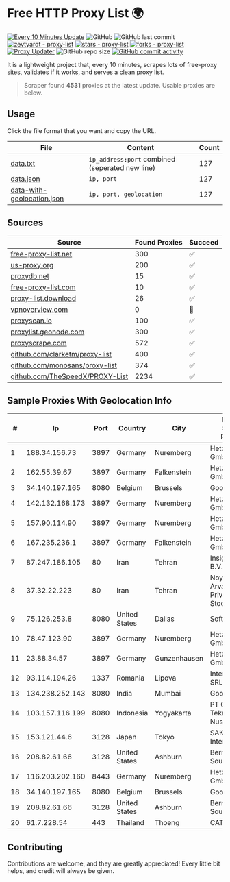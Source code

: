 
# Free HTTP Proxy List 🌍

[![Every 10 Minutes Update](https://github.com/mertguvencli/http-proxy-list/actions/workflows/main.yml/badge.svg?branch=main)](https://github.com/mertguvencli/http-proxy-list/actions/workflows/main.yml)
![GitHub](https://img.shields.io/github/license/mertguvencli/http-proxy-list)
![GitHub last commit](https://img.shields.io/github/last-commit/mertguvencli/http-proxy-list)
[![zevtyardt - proxy-list](https://img.shields.io/static/v1?label=zevtyardt&message=proxy-list&color=blue&logo=github)](https://github.com/zevtyardt/proxy-list "Go to GitHub repo")
[![stars - proxy-list](https://img.shields.io/github/stars/zevtyardt/proxy-list?style=social)](https://github.com/zevtyardt/proxy-list)
[![forks - proxy-list](https://img.shields.io/github/forks/zevtyardt/proxy-list?style=social)](https://github.com/zevtyardt/proxy-list)
[![Proxy Updater](https://github.com/zevtyardt/proxy-list/workflows/Proxy%20Updater/badge.svg)](https://github.com/zevtyardt/proxy-list/actions?query=workflow:"Proxy+Updater")
![GitHub repo size](https://img.shields.io/github/repo-size/zevtyardt/proxy-list)
[![GitHub commit activity](https://img.shields.io/github/commit-activity/m/zevtyardt/proxy-list?logo=commits)](https://github.com/zevtyardt/proxy-list/commits/main)

It is a lightweight project that, every 10 minutes, scrapes lots of free-proxy sites, validates if it works, and serves a clean proxy list.

> Scraper found **4531** proxies at the latest update. Usable proxies are below.

## Usage

Click the file format that you want and copy the URL.

|File|Content|Count|
|----|-------|-----|
|[data.txt](https://raw.githubusercontent.com/mertguvencli/http-proxy-list/main/proxy-list/data.txt)|`ip_address:port` combined (seperated new line)|127|
|[data.json](https://raw.githubusercontent.com/mertguvencli/http-proxy-list/main/proxy-list/data.json)|`ip, port`|127|
|[data-with-geolocation.json](https://raw.githubusercontent.com/mertguvencli/http-proxy-list/main/proxy-list/data-with-geolocation.json)|`ip, port, geolocation`|127|

## Sources

|Source|Found Proxies|Succeed|
|------|-------------|-------|
|[free-proxy-list.net](https://free-proxy-list.net)|300|✅|
|[us-proxy.org](https://www.us-proxy.org)|200|✅|
|[proxydb.net](http://proxydb.net)|15|✅|
|[free-proxy-list.com](https://free-proxy-list.com/?page=&port=&type%5B%5D=http&type%5B%5D=https&up_time=0&search=Search)|10|✅|
|[proxy-list.download](https://www.proxy-list.download/HTTP)|26|✅|
|[vpnoverview.com](https://vpnoverview.com/privacy/anonymous-browsing/free-proxy-servers)|0|🚫|
|[proxyscan.io](https://www.proxyscan.io)|100|✅|
|[proxylist.geonode.com](https://proxylist.geonode.com/api/proxy-list?limit=300&page=1&sort_by=lastChecked&sort_type=desc&protocols=http,https)|300|✅|
|[proxyscrape.com](https://api.proxyscrape.com/v2/?request=displayproxies&protocol=http&timeout=10000&country=all&ssl=all&anonymity=all)|572|✅|
|[github.com/clarketm/proxy-list](https://raw.githubusercontent.com/clarketm/proxy-list/master/proxy-list-raw.txt)|400|✅|
|[github.com/monosans/proxy-list](https://raw.githubusercontent.com/monosans/proxy-list/main/proxies/http.txt)|374|✅|
|[github.com/TheSpeedX/PROXY-List](https://raw.githubusercontent.com/TheSpeedX/PROXY-List/master/http.txt)|2234|✅|


## Sample Proxies With Geolocation Info

|#|Ip|Port|Country|City|Internet Service Provider|
|-|--|----|-------|----|-------------------------|
|1|188.34.156.73|3897|Germany|Nuremberg|Hetzner Online GmbH|
|2|162.55.39.67|3897|Germany|Falkenstein|Hetzner Online GmbH|
|3|34.140.197.165|8080|Belgium|Brussels|Google LLC|
|4|142.132.168.173|3897|Germany|Nuremberg|Hetzner Online GmbH|
|5|157.90.114.90|3897|Germany|Nuremberg|Hetzner Online GmbH|
|6|167.235.236.1|3897|Germany|Falkenstein|Hetzner Online GmbH|
|7|87.247.186.105|80|Iran|Tehran|Insightometrics B.V.|
|8|37.32.22.223|80|Iran|Tehran|Noyan Abr Arvan Co. ( Private Joint Stock)|
|9|75.126.253.8|8080|United States|Dallas|SoftLayer|
|10|78.47.123.90|3897|Germany|Nuremberg|Hetzner Online GmbH|
|11|23.88.34.57|3897|Germany|Gunzenhausen|Hetzner Online GmbH|
|12|93.114.194.26|1337|Romania|Lipova|Interkvm Host SRL|
|13|134.238.252.143|8080|India|Mumbai|Google LLC|
|14|103.157.116.199|8080|Indonesia|Yogyakarta|PT Cloud Teknologi Nusantara|
|15|153.121.44.6|3128|Japan|Tokyo|SAKURA Internet Inc.|
|16|208.82.61.66|3128|United States|Ashburn|Bernardi Sounds|
|17|116.203.202.160|8443|Germany|Nuremberg|Hetzner Online GmbH|
|18|34.140.197.165|8080|Belgium|Brussels|Google LLC|
|19|208.82.61.66|3128|United States|Ashburn|Bernardi Sounds|
|20|61.7.228.54|443|Thailand|Thoeng|CAT-ISP|



## Contributing

Contributions are welcome, and they are greatly appreciated! Every
little bit helps, and credit will always be given.

